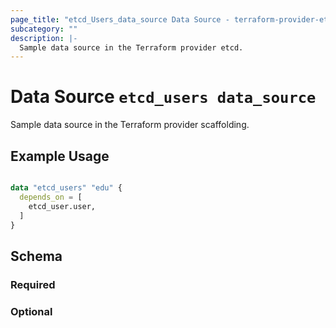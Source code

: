 ```yaml
---
page_title: "etcd_Users_data_source Data Source - terraform-provider-etcd"
subcategory: ""
description: |-
  Sample data source in the Terraform provider etcd.
---
```


# Data Source `etcd_users data_source`

Sample data source in the Terraform provider scaffolding.

## Example Usage

```terraform

data "etcd_users" "edu" {
  depends_on = [
    etcd_user.user,
  ]
}

```

## Schema

### Required


### Optional




